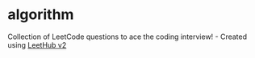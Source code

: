 # algorithm
Collection of LeetCode questions to ace the coding interview! - Created using [LeetHub v2](https://github.com/arunbhardwaj/LeetHub-2.0)
